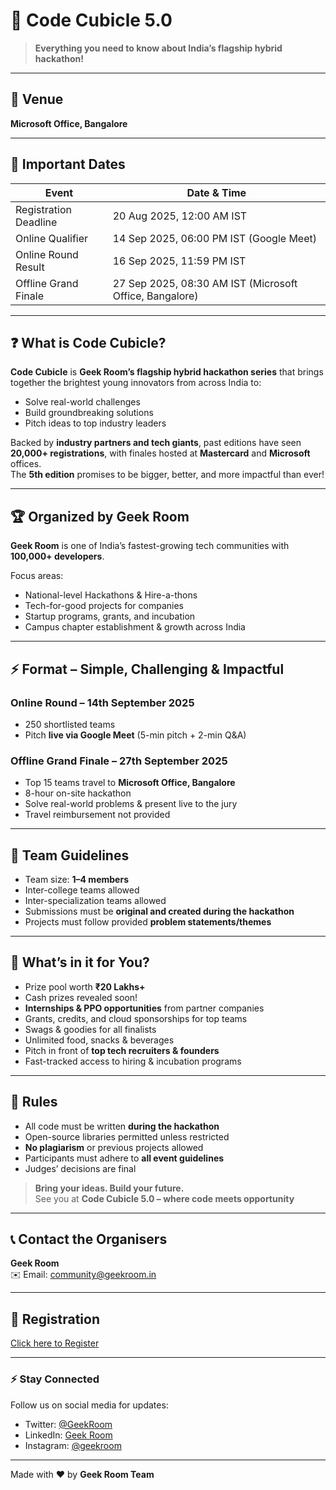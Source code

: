 # 🚀 Code Cubicle 5.0

> **Everything you need to know about India’s flagship hybrid hackathon!**

---

## 🏢 Venue
**Microsoft Office, Bangalore**

---

## 📅 Important Dates

| Event | Date & Time |
|-------|------------|
| Registration Deadline | 20 Aug 2025, 12:00 AM IST |
| Online Qualifier | 14 Sep 2025, 06:00 PM IST (Google Meet) |
| Online Round Result | 16 Sep 2025, 11:59 PM IST |
| Offline Grand Finale | 27 Sep 2025, 08:30 AM IST (Microsoft Office, Bangalore) |

---

## ❓ What is Code Cubicle?

**Code Cubicle** is **Geek Room’s flagship hybrid hackathon series** that brings together the brightest young innovators from across India to:

- Solve real-world challenges
- Build groundbreaking solutions
- Pitch ideas to top industry leaders  

Backed by **industry partners and tech giants**, past editions have seen **20,000+ registrations**, with finales hosted at **Mastercard** and **Microsoft** offices.  
The **5th edition** promises to be bigger, better, and more impactful than ever!  

---

## 🏆 Organized by Geek Room

**Geek Room** is one of India’s fastest-growing tech communities with **100,000+ developers**.  

Focus areas:

- National-level Hackathons & Hire-a-thons  
- Tech-for-good projects for companies  
- Startup programs, grants, and incubation  
- Campus chapter establishment & growth across India  

---

## ⚡ Format – Simple, Challenging & Impactful

### **Online Round** – 14th September 2025
- 250 shortlisted teams  
- Pitch **live via Google Meet** (5-min pitch + 2-min Q&A)  

### **Offline Grand Finale** – 27th September 2025
- Top 15 teams travel to **Microsoft Office, Bangalore**  
- 8-hour on-site hackathon  
- Solve real-world problems & present live to the jury  
- Travel reimbursement not provided  

---

## 👥 Team Guidelines

- Team size: **1–4 members**  
- Inter-college teams allowed  
- Inter-specialization teams allowed  
- Submissions must be **original and created during the hackathon**  
- Projects must follow provided **problem statements/themes**  

---

## 🎁 What’s in it for You?

- Prize pool worth **₹20 Lakhs+**  
- Cash prizes revealed soon!  
- **Internships & PPO opportunities** from partner companies  
- Grants, credits, and cloud sponsorships for top teams  
- Swags & goodies for all finalists  
- Unlimited food, snacks & beverages  
- Pitch in front of **top tech recruiters & founders**  
- Fast-tracked access to hiring & incubation programs  

---

## 📜 Rules

- All code must be written **during the hackathon**  
- Open-source libraries permitted unless restricted  
- **No plagiarism** or previous projects allowed  
- Participants must adhere to **all event guidelines**  
- Judges’ decisions are final  

> **Bring your ideas. Build your future.**  
> See you at **Code Cubicle 5.0 – where code meets opportunity**  

---

## 📞 Contact the Organisers

**Geek Room**  
✉️ Email: [community@geekroom.in](mailto:community@geekroom.in)  

---

## 🔗 Registration

[Click here to Register](https://unstop.com/hackathons/code-cubicle-5-geek-room-1537583)

---

### ⚡ Stay Connected

Follow us on social media for updates:  

- Twitter: [@GeekRoom](https://twitter.com/GeekRoom)  
- LinkedIn: [Geek Room](https://www.linkedin.com/company/geekroom)  
- Instagram: [@geekroom](https://www.instagram.com/geekroom)

---

Made with ❤️ by **Geek Room Team**
